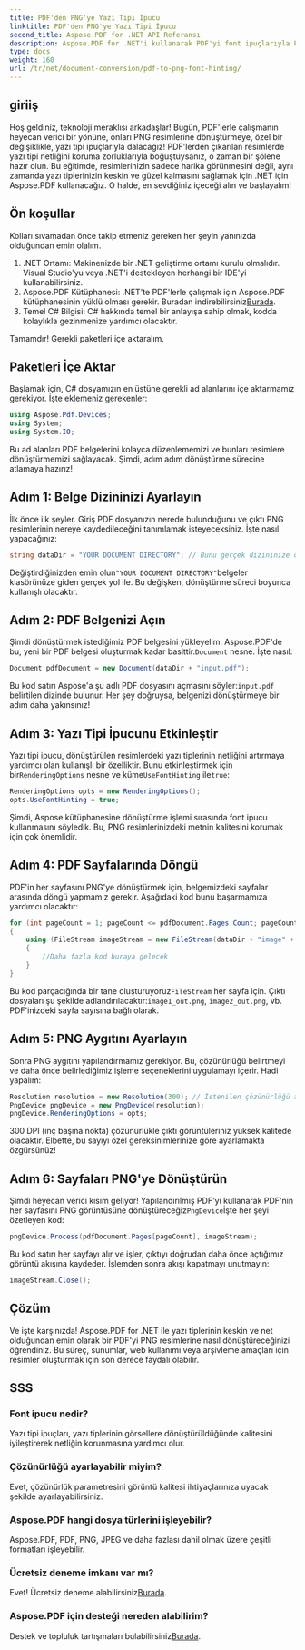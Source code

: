 ```yaml
---
title: PDF'den PNG'ye Yazı Tipi İpucu
linktitle: PDF'den PNG'ye Yazı Tipi İpucu
second_title: Aspose.PDF for .NET API Referansı
description: Aspose.PDF for .NET'i kullanarak PDF'yi font ipuçlarıyla PNG'ye dönüştürmeyi kolay adım adım bir kılavuzda öğrenin.
type: docs
weight: 160
url: /tr/net/document-conversion/pdf-to-png-font-hinting/
---
```

## giriiş

Hoş geldiniz, teknoloji meraklısı arkadaşlar! Bugün, PDF'lerle çalışmanın heyecan verici bir yönüne, onları PNG resimlerine dönüştürmeye, özel bir değişiklikle, yazı tipi ipuçlarıyla dalacağız! PDF'lerden çıkarılan resimlerde yazı tipi netliğini koruma zorluklarıyla boğuştuysanız, o zaman bir şölene hazır olun. Bu eğitimde, resimlerinizin sadece harika görünmesini değil, aynı zamanda yazı tiplerinizin keskin ve güzel kalmasını sağlamak için .NET için Aspose.PDF kullanacağız. O halde, en sevdiğiniz içeceği alın ve başlayalım!

## Ön koşullar

Kolları sıvamadan önce takip etmeniz gereken her şeyin yanınızda olduğundan emin olalım.

1. .NET Ortamı: Makinenizde bir .NET geliştirme ortamı kurulu olmalıdır. Visual Studio'yu veya .NET'i destekleyen herhangi bir IDE'yi kullanabilirsiniz.
2.  Aspose.PDF Kütüphanesi: .NET'te PDF'lerle çalışmak için Aspose.PDF kütüphanesinin yüklü olması gerekir. Buradan indirebilirsiniz[Burada](https://releases.aspose.com/pdf/net/).
3. Temel C# Bilgisi: C# hakkında temel bir anlayışa sahip olmak, kodda kolaylıkla gezinmenize yardımcı olacaktır.

Tamamdır! Gerekli paketleri içe aktaralım.

## Paketleri İçe Aktar

Başlamak için, C# dosyamızın en üstüne gerekli ad alanlarını içe aktarmamız gerekiyor. İşte eklemeniz gerekenler:

```csharp
using Aspose.Pdf.Devices;
using System;
using System.IO;
```

Bu ad alanları PDF belgelerini kolayca düzenlememizi ve bunları resimlere dönüştürmemizi sağlayacak. Şimdi, adım adım dönüştürme sürecine atlamaya hazırız!

## Adım 1: Belge Dizininizi Ayarlayın

İlk önce ilk şeyler. Giriş PDF dosyanızın nerede bulunduğunu ve çıktı PNG resimlerinin nereye kaydedileceğini tanımlamak isteyeceksiniz. İşte nasıl yapacağınız:

```csharp
string dataDir = "YOUR DOCUMENT DIRECTORY"; // Bunu gerçek dizininize değiştirin
```

 Değiştirdiğinizden emin olun`"YOUR DOCUMENT DIRECTORY"`belgeler klasörünüze giden gerçek yol ile. Bu değişken, dönüştürme süreci boyunca kullanışlı olacaktır.

## Adım 2: PDF Belgenizi Açın

 Şimdi dönüştürmek istediğimiz PDF belgesini yükleyelim. Aspose.PDF'de bu, yeni bir PDF belgesi oluşturmak kadar basittir.`Document` nesne. İşte nasıl:

```csharp
Document pdfDocument = new Document(dataDir + "input.pdf");
```

 Bu kod satırı Aspose'a şu adlı PDF dosyasını açmasını söyler:`input.pdf` belirtilen dizinde bulunur. Her şey doğruysa, belgenizi dönüştürmeye bir adım daha yakınsınız!

## Adım 3: Yazı Tipi İpucunu Etkinleştir

 Yazı tipi ipucu, dönüştürülen resimlerdeki yazı tiplerinin netliğini artırmaya yardımcı olan kullanışlı bir özelliktir. Bunu etkinleştirmek için bir`RenderingOptions` nesne ve küme`UseFontHinting` ile`true`:

```csharp
RenderingOptions opts = new RenderingOptions();
opts.UseFontHinting = true;
```

Şimdi, Aspose kütüphanesine dönüştürme işlemi sırasında font ipucu kullanmasını söyledik. Bu, PNG resimlerinizdeki metnin kalitesini korumak için çok önemlidir.

## Adım 4: PDF Sayfalarında Döngü

PDF'in her sayfasını PNG'ye dönüştürmek için, belgemizdeki sayfalar arasında döngü yapmamız gerekir. Aşağıdaki kod bunu başarmamıza yardımcı olacaktır:

```csharp
for (int pageCount = 1; pageCount <= pdfDocument.Pages.Count; pageCount++)
{
    using (FileStream imageStream = new FileStream(dataDir + "image" + pageCount + "_out.png", FileMode.Create))
    {
        //Daha fazla kod buraya gelecek
    }
}
```

 Bu kod parçacığında bir tane oluşturuyoruz`FileStream` her sayfa için. Çıktı dosyaları şu şekilde adlandırılacaktır:`image1_out.png`, `image2_out.png`, vb. PDF'inizdeki sayfa sayısına bağlı olarak.

## Adım 5: PNG Aygıtını Ayarlayın

Sonra PNG aygıtını yapılandırmamız gerekiyor. Bu, çözünürlüğü belirtmeyi ve daha önce belirlediğimiz işleme seçeneklerini uygulamayı içerir. Hadi yapalım:

```csharp
Resolution resolution = new Resolution(300); // İstenilen çözünürlüğü ayarlayın
PngDevice pngDevice = new PngDevice(resolution);
pngDevice.RenderingOptions = opts;
```

300 DPI (inç başına nokta) çözünürlükle çıktı görüntüleriniz yüksek kalitede olacaktır. Elbette, bu sayıyı özel gereksinimlerinize göre ayarlamakta özgürsünüz!

## Adım 6: Sayfaları PNG'ye Dönüştürün

 Şimdi heyecan verici kısım geliyor! Yapılandırılmış PDF'yi kullanarak PDF'nin her sayfasını PNG görüntüsüne dönüştüreceğiz`PngDevice`İşte her şeyi özetleyen kod:

```csharp
pngDevice.Process(pdfDocument.Pages[pageCount], imageStream);
```

Bu kod satırı her sayfayı alır ve işler, çıktıyı doğrudan daha önce açtığımız görüntü akışına kaydeder. İşlemden sonra akışı kapatmayı unutmayın:

```csharp
imageStream.Close();
```

## Çözüm

Ve işte karşınızda! Aspose.PDF for .NET ile yazı tiplerinin keskin ve net olduğundan emin olarak bir PDF'yi PNG resimlerine nasıl dönüştüreceğinizi öğrendiniz. Bu süreç, sunumlar, web kullanımı veya arşivleme amaçları için resimler oluşturmak için son derece faydalı olabilir.

## SSS

### Font ipucu nedir?
Yazı tipi ipuçları, yazı tiplerinin görsellere dönüştürüldüğünde kalitesini iyileştirerek netliğin korunmasına yardımcı olur.

### Çözünürlüğü ayarlayabilir miyim?
Evet, çözünürlük parametresini görüntü kalitesi ihtiyaçlarınıza uyacak şekilde ayarlayabilirsiniz.

### Aspose.PDF hangi dosya türlerini işleyebilir?
Aspose.PDF, PDF, PNG, JPEG ve daha fazlası dahil olmak üzere çeşitli formatları işleyebilir.

### Ücretsiz deneme imkanı var mı?
 Evet! Ücretsiz deneme alabilirsiniz[Burada](https://releases.aspose.com/).

### Aspose.PDF için desteği nereden alabilirim?
 Destek ve topluluk tartışmaları bulabilirsiniz[Burada](https://forum.aspose.com/c/pdf/10).